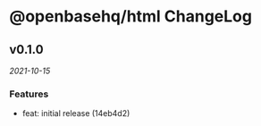 # @openbasehq/html ChangeLog

## v0.1.0

_2021-10-15_

### Features

- feat: initial release (14eb4d2)

